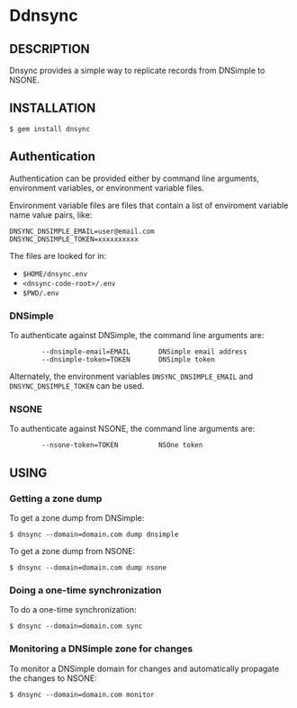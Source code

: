 # Ddnsync


## DESCRIPTION

Dnsync provides a simple way to replicate records from DNSimple to NSONE.

## INSTALLATION

    $ gem install dnsync



## Authentication

Authentication can be provided either by command line arguments, environment
variables, or environment variable files.

Environment variable files are files that contain a list of enviroment variable
name value pairs, like:

```
DNSYNC_DNSIMPLE_EMAIL=user@email.com
DNSYNC_DNSIMPLE_TOKEN=xxxxxxxxxx
```

The files are looked for in:

* `$HOME/dnsync.env`
* `<dnsync-code-root>/.env`
* `$PWD/.env`


### DNSimple

To authenticate against DNSimple, the command line arguments are:

```
        --dnsimple-email=EMAIL       DNSimple email address
        --dnsimple-token=TOKEN       DNSimple token
```

Alternately, the environment variables `DNSYNC_DNSIMPLE_EMAIL` and
`DNSYNC_DNSIMPLE_TOKEN` can be used.

### NSONE

To authenticate against NSONE, the command line arguments are:

```
        --nsone-token=TOKEN          NSOne token
```

## USING

### Getting a zone dump

To get a zone dump from DNSimple:

    $ dnsync --domain=domain.com dump dnsimple

To get a zone dump from NSONE:

    $ dnsync --domain=domain.com dump nsone



### Doing a one-time synchronization

To do a one-time synchronization:

    $ dnsync --domain=domain.com sync


### Monitoring a DNSimple zone for changes

To monitor a DNSimple domain for changes and automatically propagate the
changes to NSONE:

    $ dnsync --domain=domain.com monitor

